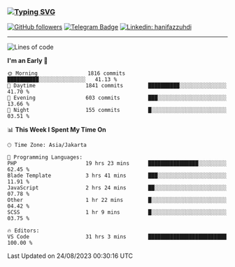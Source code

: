 ### [![Typing SVG](https://readme-typing-svg.herokuapp.com?font=lato&size=22&lines=Hi+There+👋)](https://git.io/typing-svg) 

[![GitHub followers](https://img.shields.io/github/followers/hanifazzuhdi?label=Follow&style=social)](https://github.com/hanifazzuhdi/?tab=follow) 
[![Telegram Badge](https://img.shields.io/badge/-hanif0198-blue?style=social&logo=telegram&link=https://www.t.me/hanif0198/)](https://www.t.me/hanif0198/) 
[![Linkedin: hanifazzuhdi](https://img.shields.io/badge/-hanifazzuhdi-blue?style=flat-square&logo=Linkedin&logoColor=white&link=https://www.linkedin.com/in/hanif-az-zuhdi-69688019b/)](https://www.linkedin.com/in/hanif-az-zuhdi-69688019b/) 

<hr/>

<!--START_SECTION:waka-->
![Lines of code](https://img.shields.io/badge/From%20Hello%20World%20I%27ve%20Written-29.8%20million%20lines%20of%20code-blue)

**I'm an Early 🐤** 

```text
🌞 Morning                1816 commits        ██████████░░░░░░░░░░░░░░░   41.13 % 
🌆 Daytime                1841 commits        ██████████░░░░░░░░░░░░░░░   41.70 % 
🌃 Evening                603 commits         ███░░░░░░░░░░░░░░░░░░░░░░   13.66 % 
🌙 Night                  155 commits         █░░░░░░░░░░░░░░░░░░░░░░░░   03.51 % 
```


📊 **This Week I Spent My Time On** 

```text
🕑︎ Time Zone: Asia/Jakarta

💬 Programming Languages: 
PHP                      19 hrs 23 mins      ████████████████░░░░░░░░░   62.45 % 
Blade Template           3 hrs 41 mins       ███░░░░░░░░░░░░░░░░░░░░░░   11.91 % 
JavaScript               2 hrs 24 mins       ██░░░░░░░░░░░░░░░░░░░░░░░   07.78 % 
Other                    1 hr 22 mins        █░░░░░░░░░░░░░░░░░░░░░░░░   04.42 % 
SCSS                     1 hr 9 mins         █░░░░░░░░░░░░░░░░░░░░░░░░   03.75 % 

🔥 Editors: 
VS Code                  31 hrs 3 mins       █████████████████████████   100.00 % 
```


 Last Updated on 24/08/2023 00:30:16 UTC
<!--END_SECTION:waka-->
